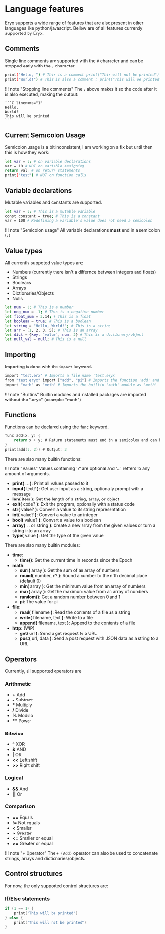 # Language features

Eryx supports a wide range of features that are also present in other languages like python/javascript.
Bellow are of all features currently supported by Eryx.

## Comments
Single line comments are supported with the `#` character and can be stopped early with the `;` character.
```sh linenums="1"
print("Hello, ") # This is a comment print("This will not be printed")
print("World!") # This is also a comment ; print("This will be printed")
```
!!! note "Stopping line comments"
    The `;` above makes it so the code after it is also executed, making the output:

    ```C linenums="1"
    Hello, 
    World!
    This will be printed
    ```

## Current Semicolon Usage
Semicolon usage is a bit inconsistent, I am working on a fix but until then this is how they work:
```sh linenums="1"
let var = 1; # on variable declarations
var = 10 # NOT on variable assigning
return val; # on return statements
print("test") # NOT on function calls
```

## Variable declarations
Mutable variables and constants are supported.
```sh linenums="1"
let var = 1; # This is a mutable variable
const constant = true; # This is a constant
var = 100 # Redefining a variable's value does not need a semicolon
```
!!! note "Semicolon usage"
    All variable declarations **must** end in a semicolon (`;`)

## Value types
All currently suppoted value types are:

* Numbers (currently there isn't a differnce between integers and floats)
* Strings
* Booleans
* Arrays
* Dictionaries/Objects
* Nulls

```sh linenums="1"
let num = 1; # This is a number
let neg_num = -1; # This is a negative number
let float_num = 3.14; # This is a float
let boolean = true; # This is a boolean
let string = "Hello, World!"; # This is a string
let arr = [1, 2, 3, 5]; # This is an array
let dict = {key: "value", num: 3} # This is a dictionary/object
let null_val = null; # This is a null
```

## Importing
Importing is done with the `import` keyword.

```sh linenums="1"
import "test.erx" # Imports a file name 'test.eryx'
from "test.eryx" import ["add", "pi"] # Imports the function 'add' and variable 'pi' from 'test.eryx'
import "math" as "meth" # Imports the builtin 'math' module as 'meth'
```

!!! note "Builtins"
    Builtin modules and installed packages are imported without the ".eryx" (example: "math")

## Functions
Functions can be declared using the `func` keyword.

```C linenums="1"
func add(x, y) {
    return x + y; # Return statements must end in a semicolon and can be empty
}
print(add(1, 2)) # Output: 3
```

There are also many builtin functions:

!!! note "Values"
    Values containing '?' are optional and '...' reffers to any amount of arguments.

* **print(** ... **)**: Print all values passed to it
* **input(** text? **)**: Get user input as a string, optionally prompt with a message
* **len(** item **)**: Get the length of a string, array, or object
* **exit(** code? **)**: Exit the program, optionally with a status code
* **str(** value? **)**: Convert a value to its string representation
* **int(** value? **)**: Convert a value to an integer
* **bool(** value? **)**: Convert a value to a boolean
* **array(** ... or string **)**: Create a new array from the given values or turn a string into an array
* **type(** value **)**: Get the type of the given value


There are also many builtin modules:

- **time**:
    - **time()**: Get the current time in seconds since the Epoch
- **math**:
    - **sum(** array **)**: Get the sum of an array of numbers
    - **round(** number, n? **)**: Round a number to the n'th decimal place (default 0)
    - **min(** array **)**: Get the minimum value from an array of numbers
    - **max(** array **)**: Get the maximum value from an array of numbers
    - **random()**: Get a random number between 0 and 1
    - **pi**: The value for pi
- **file**:
    - **read(** filename **)**: Read the contents of a file as a string
    - **write(** filename, text **)**: Write to a file
    - **append(** filename, text **)**: Append to the contents of a file
- **http**: (WIP)
    - **get(** url **)**: Send a get request to a URL
    - **post(** url, data **)**: Send a post request with JSON data as a string to a URL

## Operators
Currently, all supported operators are:

### Arithmetic

* **+** Add
* **-** Subtract
* **\*** Multiply
* **/** Divide
* **%** Modulo
* **\*\*** Power

### Bitwise

* **^** XOR
* **&** AND
* **|** OR
* **<<** Left shift
* **>>** Right shift

### Logical

* **&&** And
* **||** Or

### Comparison

* **==** Equals
* **!=** Not equals
* **<** Smaller
* **>** Greater
* **<=** Smaller or equal
* **>=** Greater or equal

!!! note "+ Operator"
    The `+ (Add)` operator can also be used to concatenate strings, arrays and dictionaries/objects.

## Control structures
For now, the only supported control structures are:

### If/Else statements

```C linenums="1"
if (1 == 1) {
    print("This will be printed")
} else {
    print("This will not be printed")
}
```
